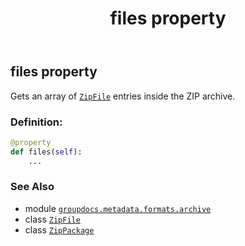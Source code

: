 ﻿---
title: files property
second_title: GroupDocs.Metadata for Python via .NET API References
description: 
type: docs
url: /python-net/groupdocs.metadata.formats.archive/zippackage/files/
is_root: false
weight: 120
---

## files property


Gets an array of [`ZipFile`](/metadata/python-net/groupdocs.metadata.formats.archive/zipfile) entries inside the ZIP archive.
### Definition:
```python
@property
def files(self):
    ...
```

### See Also
* module [`groupdocs.metadata.formats.archive`](../../)
* class [`ZipFile`](/metadata/python-net/groupdocs.metadata.formats.archive/zipfile)
* class [`ZipPackage`](/metadata/python-net/groupdocs.metadata.formats.archive/zippackage)
